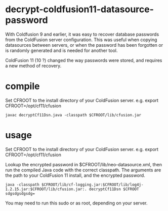 decrypt-coldfusion11-datasource-password
========================================

With Coldfusion 9 and earlier, it was easy to recover database passwords from the ColdFusion server configuration. This was useful when copying datasources between servers, or when the password has been forgotten or is randomly generated and is needed for another tool.

ColdFusion 11 (10 ?) changed the way passwords were stored, and requires a new method of recovery.


compile
=======
Set CFROOT to the install directory of your ColdFusion server. e.g. export CFROOT=/opt/cf11/cfusion

    javac decryptCf11Dsn.java -classpath $CFROOT/lib/cfusion.jar

usage
=====
Set CFROOT to the install directory of your ColdFusion server. e.g. export CFROOT=/opt/cf11/cfusion

Lookup the encrypted password in $CFROOT/lib/neo-datasource.xml, then run the compiled Java code with the correct classpath.
The arguments are the path to your ColdFusion 11 install, and the encrypted password.

    java -classpath $CFROOT/lib/cf-logging.jar:$CFROOT/lib/log4j-1.2.15.jar:$CFROOT/lib/cfusion.jar:. decryptCf11Dsn $CFROOT sdgsdgsdgsdg=

You may need to run this sudo or as root, depending on your server.
